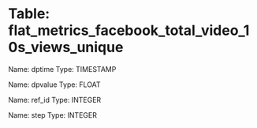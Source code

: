 Table: flat_metrics_facebook_total_video_10s_views_unique
=========================================================

Name: dptime
Type: TIMESTAMP

Name: dpvalue
Type: FLOAT

Name: ref_id
Type: INTEGER

Name: step
Type: INTEGER

